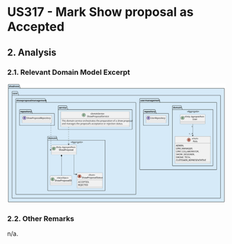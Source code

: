 # US317 - Mark Show proposal as Accepted

## 2. Analysis

### 2.1. Relevant Domain Model Excerpt

![Domain Model](svg/us317_dm.svg)

### 2.2. Other Remarks

n/a.